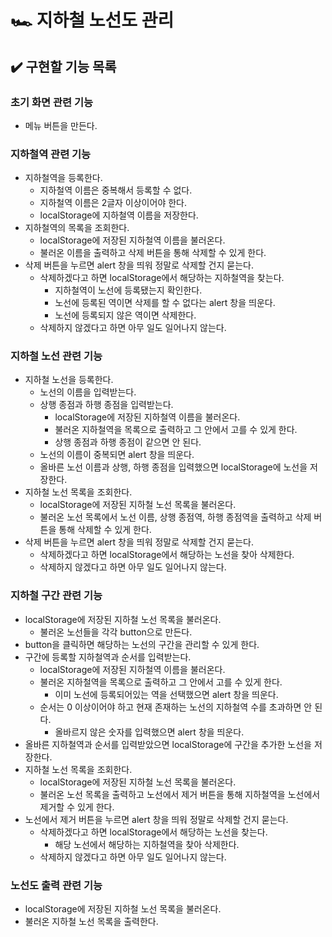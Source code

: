# 🏎️ 지하철 노선도 관리

## ✔️ 구현할 기능 목록

### 초기 화면 관련 기능

- 메뉴 버튼을 만든다.

### 지하철역 관련 기능

- 지하철역을 등록한다.
  - 지하철역 이름은 중복해서 등록할 수 없다.
  - 지하철역 이름은 2글자 이상이어야 한다.
  - localStorage에 지하철역 이름을 저장한다.
- 지하철역의 목록을 조회한다.
  - localStorage에 저장된 지하철역 이름을 불러온다.
  - 불러온 이름을 출력하고 삭제 버튼을 통해 삭제할 수 있게 한다.
- 삭제 버튼을 누르면 alert 창을 띄워 정말로 삭제할 건지 묻는다.
  - 삭제하겠다고 하면 localStorage에서 해당하는 지하철역을 찾는다.
    - 지하철역이 노선에 등록됐는지 확인한다.
    - 노선에 등록된 역이면 삭제를 할 수 없다는 alert 창을 띄운다.
    - 노선에 등록되지 않은 역이면 삭제한다.
  - 삭제하지 않겠다고 하면 아무 일도 일어나지 않는다.

### 지하철 노선 관련 기능

- 지하철 노선을 등록한다.
  - 노선의 이름을 입력받는다.
  - 상행 종점과 하행 종점을 입력받는다.
    - localStorage에 저장된 지하철역 이름을 불러온다.
    - 불러온 지하철역을 목록으로 출력하고 그 안에서 고를 수 있게 한다.
    - 상행 종점과 하행 종점이 같으면 안 된다.
  - 노선의 이름이 중복되면 alert 창을 띄운다.
  - 올바른 노선 이름과 상행, 하행 종점을 입력했으면 localStorage에 노선을 저장한다.
- 지하철 노선 목록을 조회한다.
  - localStorage에 저장된 지하철 노선 목록을 불러온다.
  - 불러온 노선 목록에서 노선 이름, 상행 종점역, 하행 종점역을 출력하고 삭제 버튼을 통해 삭제할 수 있게 한다.
- 삭제 버튼을 누르면 alert 창을 띄워 정말로 삭제할 건지 묻는다.
  - 삭제하겠다고 하면 localStorage에서 해당하는 노선을 찾아 삭제한다.
  - 삭제하지 않겠다고 하면 아무 일도 일어나지 않는다.

### 지하철 구간 관련 기능

- localStorage에 저장된 지하철 노선 목록을 불러온다.
  - 불러온 노선들을 각각 button으로 만든다.
- button을 클릭하면 해당하는 노선의 구간을 관리할 수 있게 한다.
- 구간에 등록할 지하철역과 순서를 입력받는다.
  - localStorage에 저장된 지하철역 이름을 불러온다.
  - 불러온 지하철역을 목록으로 출력하고 그 안에서 고를 수 있게 한다.
    - 이미 노선에 등록되어있는 역을 선택했으면 alert 창을 띄운다.
  - 순서는 0 이상이어야 하고 현재 존재하는 노선의 지하철역 수를 초과하면 안 된다.
    - 올바르지 않은 숫자를 입력했으면 alert 창을 띄운다.
- 올바른 지하철역과 순서를 입력받았으면 localStorage에 구간을 추가한 노선을 저장한다.
- 지하철 노선 목록을 조회한다.
  - localStorage에 저장된 지하철 노선 목록을 불러온다.
  - 불러온 노선 목록을 출력하고 노선에서 제거 버튼을 통해 지하철역을 노선에서 제거할 수 있게 한다.
- 노선에서 제거 버튼을 누르면 alert 창을 띄워 정말로 삭제할 건지 묻는다.
  - 삭제하겠다고 하면 localStorage에서 해당하는 노선을 찾는다.
    - 해당 노선에서 해당하는 지하철역을 찾아 삭제한다.
  - 삭제하지 않겠다고 하면 아무 일도 일어나지 않는다.

### 노선도 출력 관련 기능

- localStorage에 저장된 지하철 노선 목록을 불러온다.
- 불러온 지하철 노선 목록을 출력한다.
